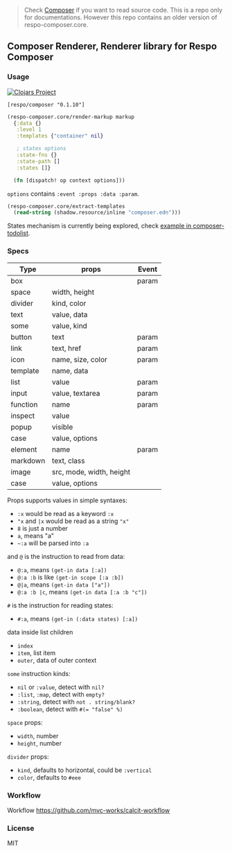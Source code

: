 
> Check [Composer](https://github.com/Respo/composer) if you want to read source code. This is a repo only for documentations. However this repo contains an older version of respo-composer.core.

## Composer Renderer, Renderer library for Respo Composer

### Usage

[![Clojars Project](https://img.shields.io/clojars/v/respo/composer.svg)](https://clojars.org/respo/composer)

```edn
[respo/composer "0.1.10"]
```

```clojure
(respo-composer.core/render-markup markup
  {:data {}
   :level 1
   :templates {"container" nil}

   ; states options
   :state-fns {}
   :state-path []
   :states []}

  (fn [dispatch! op context options]))
```

`options` contains `:event :props :data :param`.

```clojure
(respo-composer.core/extract-templates
  (read-string (shadow.resource/inline "composer.edn")))
```

States mechanism is currently being explored, check [example in composer-todolist](https://github.com/Erigeron/composer-todolist/blob/master/src/app/vm.cljs).

### Specs

Type | props | Event
--- | --- | ---
box | | param
space | width, height
divider | kind, color
text | value, data
some | value, kind
button | text | param
link | text, href | param
icon | name, size, color | param
template | name, data |
list | value | param
input | value, textarea | param
function | name | param
inspect | value
popup | visible
case | value, options
element | name | param
markdown | text, class
image | src, mode, width, height
case | value, options

Props supports values in simple syntaxes:

* `:x` would be read as a keyword `:x`
* `"x` and `|x` would be read as a string `"x"`
* `8` is just a number
* `a`, means "a"
* `~:a` will be parsed into `:a`

and `@` is the instruction to read from data:

* `@:a`, means `(get-in data [:a])`
* `@:a :b` is like `(get-in scope [:a :b])`
* `@|a`, means `(get-in data ["a"])`
* `@:a :b |c`, means `(get-in data [:a :b "c"])`

`#` is the instruction for reading states:

* `#:a`, means `(get-in (:data states) [:a])`

data inside list children

* `index`
* `item`, list item
* `outer`, data of outer context

`some` instruction kinds:

* `nil` or `:value`, detect with `nil?`
* `:list`, `:map`, detect with `empty?`
* `:string`, detect with `not . string/blank?`
* `:boolean`, detect with `#(= "false" %)`

`space` props:

* `width`, number
* `height`, number

`divider` props:

* `kind`, defaults to horizontal, could be `:vertical`
* `color`, defaults to `#eee`

### Workflow

Workflow https://github.com/mvc-works/calcit-workflow

### License

MIT
